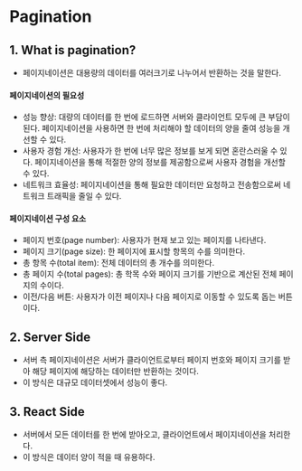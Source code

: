 # Pagination

## 1. What is pagination?
- 페이지네이션은 대용량의 데이터를 여러크기로 나누어서 반환하는 것을 말한다.

#### 페이지네이션의 필요성
- 성능 향상: 대량의 데이터를 한 번에 로드하면 서버와 클라이언트 모두에 큰 부담이 된다.
  페이지네이션을 사용하면 한 번에 처리해야 할 데이터의 양을 줄여 성능을 개선할 수 있다.
- 사용자 경험 개선: 사용자가 한 번에 너무 많은 정보를 보게 되면 혼란스러울 수 있다.
  페이지네이션을 통해 적절한 양의 정보를 제공함으로써 사용자 경험을 개선할 수 있다.
- 네트워크 효율성: 페이지네이션을 통해 필요한 데이터만 요청하고 전송함으로써 네트워크 트래픽을 줄일 수 있다.

#### 페이지네이션 구성 요소
- 페이지 번호(page number): 사용자가 현재 보고 있는 페이지를 나타낸다.
- 페이지 크기(page size): 한 페이지에 표시할 항목의 수를 의미한다.
- 총 항목 수(total item): 전체 데이터의 총 개수를 의미한다.
- 총 페이지 수(total pages): 총 학목 수와 페이지 크기를 기반으로 계산된 전체 페이지의 수이다.
- 이전/다음 버튼: 사용자가 이전 페이지나 다음 페이지로 이동할 수 있도록 돕는 버튼이다.

## 2. Server Side
- 서버 측 페이지네이션은 서버가 클라이언트로부터 페이지 번호와 페이지 크기를 받아 해당 페이지에 해당하는 데이터만 반환하는 것이다.
- 이 방식은 대규모 데이터셋에서 성능이 좋다.

## 3. React Side
- 서버에서 모든 데이터를 한 번에 받아오고, 클라이언트에서 페이지네이션을 처리한다.
- 이 방식은 데이터 양이 적을 때 유용하다.
